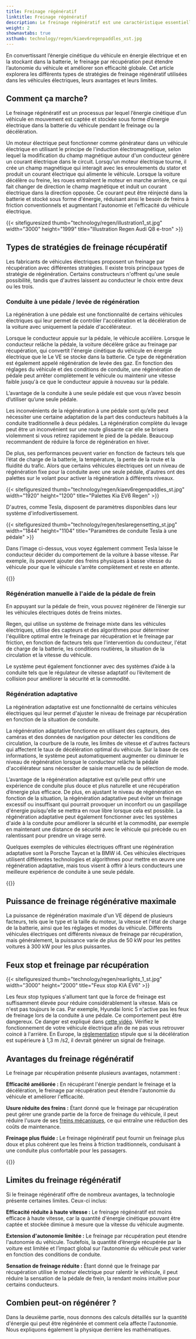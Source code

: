 ```yaml
---
title: Freinage régénératif
linktitle: Freinage régénératif
description: Le freinage régénératif est une caractéristique essentielle des véhicules électriques modernes, permettant au véhicule de récupérer de l'énergie pendant le freinage et la décélération.
weight: 2
shownavtabs: true
xsthumb: technology/regen/kiaev6regenpaddles_xst.jpg
---
```

<!-- markdownlint-disable MD033 -->
En convertissant l’énergie cinétique du véhicule en énergie électrique et en la stockant dans la batterie, le freinage par récupération peut étendre l’autonomie du véhicule et améliorer son efficacité globale. Cet article explorera les différents types de stratégies de freinage régénératif utilisées dans les véhicules électriques, leurs avantages et leurs limites.

## Comment ça marche?

Le freinage régénératif est un processus par lequel l’énergie cinétique d’un véhicule en mouvement est captée et stockée sous forme d’énergie électrique dans la batterie du véhicule pendant le freinage ou la décélération.

Un moteur électrique peut fonctionner comme générateur dans un véhicule électrique en utilisant le principe de l'induction électromagnétique, selon lequel la modification du champ magnétique autour d'un conducteur génère un courant électrique dans le circuit. Lorsqu'un moteur électrique tourne, il crée un champ magnétique qui interagit avec les enroulements du stator et produit un courant électrique qui alimente le véhicule. Lorsque la voiture décélère ou freine, les roues entraînent le moteur en marche arrière, ce qui fait changer de direction le champ magnétique et induit un courant électrique dans la direction opposée. Ce courant peut être réinjecté dans la batterie et stocké sous forme d'énergie, réduisant ainsi le besoin de freins à friction conventionnels et augmentant l'autonomie et l'efficacité du véhicule électrique.

{{< sitefiguresized thumb="technology/regen/illustration1_st.jpg" width="3000" height="1999" title="Illustration Regen Audi Q8 e-tron" >}}

## Types de stratégies de freinage récupératif

Les fabricants de véhicules électriques proposent un freinage par récupération avec différentes stratégies. Il existe trois principaux types de stratégie de régénération. Certains constructeurs n'offrent qu'une seule possibilité, tandis que d'autres laissent au conducteur le choix entre deux ou les trois.

### Conduite à une pédale / levée de régénération

La régénération à une pédale est une fonctionnalité de certains véhicules électriques qui leur permet de contrôler l'accélération et la décélération de la voiture avec uniquement la pédale d'accélérateur.

Lorsque le conducteur appuie sur la pédale, le véhicule accélère. Lorsque le conducteur relâche la pédale, la voiture décélère grâce au freinage par récupération, qui convertit l'énergie cinétique du véhicule en énergie électrique que le
Le VE se stocke dans la batterie. Ce type de régénération est également appelé régénération de levée des gaz.
En fonction des réglages du véhicule et des conditions de conduite, une régénération de pédale peut arrêter complètement le véhicule ou maintenir une vitesse faible jusqu'à ce que le conducteur appuie à nouveau sur la pédale.

L’avantage de la conduite à une seule pédale est que vous n’avez besoin d’utiliser qu’une seule pédale.

Les inconvénients de la régénération à une pédale sont qu’elle peut nécessiter une certaine adaptation de la part des conducteurs habitués à la conduite traditionnelle à deux pédales. La régénération complète du levage peut être un inconvénient sur une route glissante car elle se brisera violemment si vous retirez rapidement le pied de la pédale. Beaucoup recommandent de réduire la force de régénération en hiver.

De plus, ses performances peuvent varier en fonction de facteurs tels que l’état de charge de la batterie, la température, la pente de la route et la fluidité du trafic.
Alors que certains véhicules électriques ont un niveau de régénération fixe pour la conduite avec une seule pédale, d'autres ont des palettes sur le volant pour activer la régénération à différents niveaux.

{{< sitefiguresized thumb="technology/regen/kiaev6regenpaddles_st.jpg" width="1920" height="1200" title="Palettes Kia EV6 Regen" >}}

D'autres, comme Tesla, disposent de paramètres disponibles dans leur système d'infodivertissement.

{{< sitefiguresized thumb="technology/regen/teslaregensetting_st.jpg" width="1844" height="1104" title="Paramètres de conduite Tesla à une pédale" >}}

Dans l’image ci-dessus, vous voyez également comment Tesla laisse le conducteur décider du comportement de la voiture à basse vitesse. Par exemple, ils peuvent ajouter des freins physiques à basse vitesse du véhicule pour que le véhicule s'arrête complètement et reste en attente.

{{<evkxdisplayaddarticle />}}
### Régénération manuelle à l'aide de la pédale de frein

En appuyant sur la pédale de frein, vous pouvez régénérer de l’énergie sur les véhicules électriques dotés de freins mixtes.

Regen, qui utilise un système de freinage mixte dans les véhicules électriques, utilise des capteurs et des algorithmes pour déterminer l'équilibre optimal entre le freinage par récupération et le freinage par friction, en fonction de facteurs tels que l'intervention du conducteur, l'état de charge de la batterie, les conditions routières, la situation de la circulation et la vitesse du véhicule.

Le système peut également fonctionner avec des systèmes d’aide à la conduite tels que le régulateur de vitesse adaptatif ou l’évitement de collision pour améliorer la sécurité et la commodité.

### Régénération adaptative

La régénération adaptative est une fonctionnalité de certains véhicules électriques qui leur permet d'ajuster le niveau de freinage par récupération en fonction de la situation de conduite.

La régénération adaptative fonctionne en utilisant des capteurs, des caméras et des données de navigation pour détecter les conditions de circulation, la courbure de la route, les limites de vitesse et d'autres facteurs qui affectent le taux de décélération optimal du véhicule. Sur la base de ces informations, le système peut automatiquement augmenter ou diminuer le niveau de régénération lorsque le conducteur relâche la pédale d'accélérateur sans nécessiter de saisie manuelle ou de sélection de mode.

L’avantage de la régénération adaptative est qu’elle peut offrir une expérience de conduite plus douce et plus naturelle et une récupération d’énergie plus efficace. De plus, en ajustant le niveau de régénération en fonction de la situation, la régénération adaptative peut éviter un freinage excessif ou insuffisant qui pourrait provoquer un inconfort ou un gaspillage d'énergie puisqu'elle se mettra en roue libre lorsque cela est possible. La régénération adaptative peut également fonctionner avec les systèmes d'aide à la conduite pour améliorer la sécurité et la commodité, par exemple en maintenant une distance de sécurité avec le véhicule qui précède ou en ralentissant pour prendre un virage serré.

Quelques exemples de véhicules électriques offrant une régénération adaptative sont la Porsche Taycan et la BMW i4. Ces véhicules électriques utilisent différentes technologies et algorithmes pour mettre en œuvre une régénération adaptative, mais tous visent à offrir à leurs conducteurs une meilleure expérience de conduite à une seule pédale.

{{<evkxdisplayaddarticle />}}

## Puissance de freinage régénérative maximale

La puissance de régénération maximale d'un VE dépend de plusieurs facteurs, tels que le type et la taille du moteur, la vitesse et l'état de charge de la batterie, ainsi que les réglages et modes du véhicule. Différents véhicules électriques ont différents niveaux de freinage par récupération, mais généralement, la puissance varie de plus de 50 kW pour les petites voitures à 300 kW pour les plus puissantes.

## Feux stop et freinage par récupération

{{< sitefiguresized thumb="technology/regen/rearlights_1_st.jpg" width="3000" height="2000" title="Feux stop KIA EV6" >}}

Les feux stop typiques s'allument tant que la force de freinage est suffisamment élevée pour réduire considérablement la vitesse. Mais ce n'est pas toujours le cas. Par exemple, Hyundai Ionic 5 n'active pas les feux de freinage lors de la conduite à une pédale. Ce comportement peut être dangereux. Ce danger est expliqué dans [cette vidéo](https://www.youtube.com/watch?v=U0YW7x9U5TQ). Vérifiez le fonctionnement de votre véhicule électrique afin de ne pas vous retrouver coincé à l'arrière.
En Europe, la [réglementation](https://unece.org/transport/documents/2022/02/standards/un-regulation-no-13h-revision-4-amendment-2) stipule que si la décélération est supérieure à 1,3 m /s2, il devrait générer un signal de freinage.


## Avantages du freinage régénératif

Le freinage par récupération présente plusieurs avantages, notamment :

**Efficacité améliorée :** En récupérant l'énergie pendant le freinage et la décélération, le freinage par récupération peut étendre l'autonomie du véhicule et améliorer l'efficacité.

**Usure réduite des freins :** Étant donné que le freinage par récupération peut gérer une grande partie de la force de freinage du véhicule, il peut réduire l'usure de ses [freins mécaniques](../freins/), ce qui entraîne une réduction des coûts de maintenance.

**Freinage plus fluide :** Le freinage régénératif peut fournir un freinage plus doux et plus cohérent que les freins à friction traditionnels, conduisant à une conduite plus confortable pour les passagers.

{{<evkxdisplayaddarticle />}}

## Limites du freinage régénératif

Si le freinage régénératif offre de nombreux avantages, la technologie présente certaines limites. Ceux-ci inclus:

**Efficacité réduite à haute vitesse :** Le freinage régénératif est moins efficace à haute vitesse, car la quantité d'énergie cinétique pouvant être captée et stockée diminue à mesure que la vitesse du véhicule augmente.

**Extension d'autonomie limitée :** Le freinage par récupération peut étendre l'autonomie du véhicule. Toutefois, la quantité d’énergie récupérée par la voiture est limitée et l’impact global sur l’autonomie du véhicule peut varier en fonction des conditions de conduite.

**Sensation de freinage réduite :** Étant donné que le freinage par récupération utilise le moteur électrique pour ralentir le véhicule, il peut réduire la sensation de la pédale de frein, la rendant moins intuitive pour certains conducteurs.

## Combien peut-on régénérer ?

Dans la deuxième partie, nous donnons des calculs détaillés sur la quantité d'énergie qui peut être régénérée et comment cela affecte l'autonomie. Nous expliquons également la physique derrière les mathématiques.
